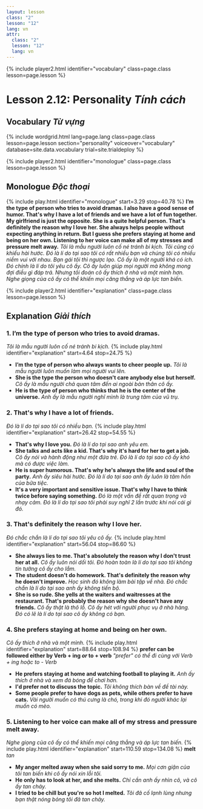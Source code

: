 ```yaml
---
layout: lesson
class: "2"
lesson: "12"	
lang: vn
attr:
  class: "2"
  lesson: "12"
  lang: vn
---
```



{% include player2.html identifier="vocabulary" class=page.class lesson=page.lesson %}
# Lesson 2.12: Personality *Tính cách*



## Vocabulary *Từ vựng*

{% include wordgrid.html lang=page.lang
    class=page.class 
    lesson=page.lesson 
    section="personality"
    voiceover="vocabulary"
    database=site.data.vocabulary 
    trial=site.trialdeploy %}



{% include player2.html identifier="monologue" class=page.class lesson=page.lesson %}
## Monologue *Độc thoại*
{% include play.html identifier="monologue" start=3.29 stop=40.78 %}
**I’m the type of person who tries to avoid dramas. I also have a good sense of humor. That's why I have a lot of friends and we have a lot of fun together. My girlfriend is just the opposite. She is a quite helpful person. That's definitely the reason why I love her. She always helps people without expecting anything in return. But I guess she prefers staying at home and being on her own. Listening to her voice can make all of my stresses and pressure melt away.**
*Tôi là mẫu người luôn cố né tránh bi kịch. Tôi cũng có khiếu hài hước. Đó là lí do tại sao tôi có rất nhiều bạn và chúng tôi có nhiều niềm vui với nhau. Bạn gái tôi thì ngược lạo. Cô ấy là một người khá có ích. Đó chính là lí do tôi yêu cô ấy. Cô ấy luôn giúp mọi người mà không mong đợi điều gì đáp trả. Nhưng tôi đoán cô ấy thích ở nhà và một mình hơn. Nghe giọng của cô ấy có thể khiến mọi căng thẳng và áp lực tan biến.* 
 
{% include player2.html identifier="explanation" class=page.class lesson=page.lesson %}
## Explanation *Giải thích*


### 1. I’m the type of person who tries to avoid dramas. 
*Tôi là mẫu người luôn cố né tránh bi kịch.*
{% include play.html identifier="explanation" start=4.64 stop=24.75 %}
- **I’m the type of person who always wants to cheer people up.**  *Tôi là mẫu người luôn muốn làm mọi người vui lên.*
- **She is the type the person who doesn't care anybody else but herself.**  *Cô ấy là mẫu người chả quan tâm đến ai ngoài bản thân cô ấy.*
- **He is the type of person who thinks that he is the center of the universe.**  *Anh ấy là mẫu người nghĩ mình là trung tâm của vũ trụ.*


### 2. That's why I have a lot of friends.
*Đó là lí do tại sao tôi có nhiều bạn.*
{% include play.html identifier="explanation" start=26.42 stop=54.55 %}
- **That's why I love you.**  *Đó là lí do tại sao anh yêu em.*
- **She talks and acts like a kid. That's why it's hard for her to get a job.**  *Cô ấy nói và hành động như một đứa trẻ. Đó là lí do tại sao cô ấy khó mà có được việc làm.*
- **He is super humorous. That's why he's always the life and soul of the party.**  *Anh ấy siêu hài hước. Đó là lí do tại sao anh ấy luôn là tâm hồn của bữa tiệc.*
- **It's a very important and sensitive issue. That's why I have to think twice before saying something.**  *Đó là một vấn đề rất quan trọng và nhạy cảm. Đó là lí do tại sao tôi phải suy nghĩ 2 lần trước khi nói cái gì đó.*


### 3. That's definitely the reason why I love her.
*Đó chắc chắn là lí do tại sao tôi yêu cô ấy.* 
{% include play.html identifier="explanation" start=56.04 stop=86.60 %}
- **She always lies to me. That's absolutely the reason why I don't trust her at all.**  *Cô ấy luôn nói dối tôi. Đó hoàn toàn là lí do tại sao tôi không tin tưởng cô ấy cho lắm.*
- **The student doesn't do homework. That's definitely the reason why he doesn't improve.**  *Học sinh đó không làm bài tập về nhà. Đó chắc chắn là lí do tại sao anh ấy không tiến bộ.*
- **She is so rude. She yells at the waiters and waitresses at the restaurant. That's probably the reason why she doesn't have any friends.**  *Cô ấy thật là thô lỗ. Cô ấy hét với người phục vụ ở nhà hàng. Đó có lẽ là lí do tại sao cô ấy không có bạn.*


### 4. She prefers staying at home and being on her own.
*Cô ấy thích ở nhà và một mình.*
{% include play.html identifier="explanation" start=88.64 stop=108.94 %}
**prefer can be followed either by Verb + ing *or* to + verb** *"prefer" có thể đi cùng với Verb + ing hoặc to - Verb*

- **He prefers staying at home and watching football to playing it.**  *Anh ấy thích ở nhà và xem đá bóng để chơi hơn.*
- **I'd prefer not to discuss the topic.**  *Tôi không thích bàn về đề tài này.*
- **Some people prefer to have dogs as pets, while others prefer to have cats.**  *Vài người muốn có thú cưng là chó, trong khi đó người khác lại muốn có mèo.* 


### 5. Listening to her voice can make all of my stress and pressure melt away.
*Nghe giọng của cô ấy có thể khiến mọi căng thẳng và áp lực tan biến.* 
{% include play.html identifier="explanation" start=110.59 stop=134.08 %}
**melt**  *tan*
- **My anger melted away when she said sorry to me.**  *Mọi cơn giận của tôi tan biến khi cô ấy nói xin lỗi tôi.*
- **He only has to look at her, and she melts.**  *Chỉ cần anh ấy nhìn cô, và cô ấy tan chảy.*
- **I tried to be chill but you're so hot I melted.**  *Tôi đã cố lạnh lùng nhưng bạn thật nóng bỏng tôi đã tan chảy.*




